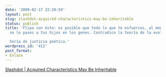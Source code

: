 ```yaml
---
date: '2009-02-17 22:20:59'
layout: post
slug: slashdot-acquired-characteristics-may-be-inheritable
status: publish
title: 'Flipa con ésto: es posible que todo lo que te esfuerces, al menos estudiando,
  se lo pases a tus hijos en los genes. Contradice la teoría de la evolución estricta.

  Sería de justicia poética.'
wordpress_id: '412'
post_format:
- Enlace
---
```


[Slashdot | Acquired Characteristics May Be Inheritable](http://science.slashdot.org/article.pl?sid=09/02/16/0328212&from=rss)
